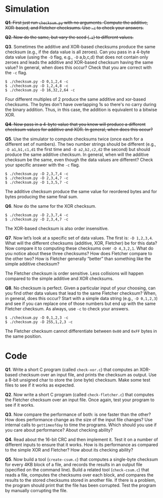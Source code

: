 # Simulation

~~**Q1**. First just run `checksum.py` with no arguments. Compute the additive, XOR-based, and Fletcher checksums. Use `-c` to check your answers.~~

~~**Q2**. Now do the same, but vary the seed (`-s`) to different values.~~

**Q3**. Sometimes the additive and XOR-based checksums produce the same checksum (e.g., if the data value is all zeroes). Can you pass in a 4-byte data value (using the `-D` flag, e.g., `-D` a,b,c,d) that does not contain only zeroes and leads the additive and XOR-based checksum having the same value? In general, when does this occur? Check that you are correct with the `-c` flag.

```
$ ./checksum.py -D 0,1,2,4 -c
$ ./checksum.py -D 1,2,4,8 -c
$ ./checksum.py -D 16,32,2,64 -c
```

Four different multiples of 2 produce the same additive and xor-based checksums. The bytes don't have overlapping 1s so there's no carry during the binary addition. Thus, in this case, the addition is equivalent to a bitwise XOR.

~~**Q4**. Now pass in a 4-byte value that you know will produce a different checksum values for additive and XOR. In general, when does this occur?~~

**Q5**. Use the simulator to compute checksums twice (once each for a different set of numbers). The two number strings should be different (e.g., `-D a1,b1,c1,d1` the first time and `-D a2,b2,c2,d2` the second) but should produce the same additive checksum. In general, when will the additive checksum be the same, even though the data values are different? Check your specific answer with the `-c` flag.

```
$ ./checksum.py -D 2,3,7,4 -c
$ ./checksum.py -D 2,3,4,7 -c
$ ./checksum.py -D 1,3,5,7 -c
```

The additive checksum produce the same value for reordered bytes and for bytes producing the same final sum.

**Q6**. Now do the same for the XOR checksum.

```
$ ./checksum.py -D 2,3,7,4 -c
$ ./checksum.py -D 2,3,4,7 -c
```

The XOR-based checksum is also order insensitive.

**Q7**. Now let’s look at a specific set of data values. The first is: `-D 1,2,3,4`. What will the different checksums (additive, XOR, Fletcher) be for this data? Now compare it to computing these checksums over `-D 4,3,2,1`. What do you notice about these three checksums? How does Fletcher compare to the other two? How is Fletcher generally “better” than something like the simple additive checksum?

The Fletcher checksum is order sensitive. Less collisions will happen compared to the simple additive and XOR checksums.

**Q8**. No checksum is perfect. Given a particular input of your choosing, can you find other data values that lead to the same Fletcher checksum? When, in general, does this occur? Start with a simple data string (e.g., `-D 0,1,2,3`) and see if you can replace one of those numbers but end up with the same Fletcher checksum. As always, use `-c` to check your answers.

```
$ ./checksum.py -D 0,1,2,3 -c
$ ./checksum.py -D 255,1,2,3 -c
```

The Fletcher checksum cannot differentiate between `0x00` and `0xFF` bytes in the same position.

# Code

**Q1**. Write a short C program (called `check-xor.c`) that computes an XOR-based checksum over an input file, and prints the checksum as output. Use a 8-bit unsigned char to store the (one byte) checksum. Make some test files to see if it works as expected.

**Q2**. Now write a short C program (called `check-fletcher.c`) that computes the Fletcher checksum over an input file. Once again, test your program to see if it works.

**Q3**. Now compare the performance of both: is one faster than the other? How does performance change as the size of the input file changes? Use internal calls to `gettimeofday` to time the programs. Which should you use if you care about performance? About checking ability?

**Q4**. Read about the 16-bit CRC and then implement it. Test it on a number of different inputs to ensure that it works. How is its performance as compared to the simple XOR and Fletcher? How about its checking ability?

**Q5**. Now build a tool (`create-csum.c`) that computes a single-byte checksum for every 4KB block of a file, and records the results in an output file (specified on the command line). Build a related tool (`check-csum.c`) that reads a file, computes the checksums over each block, and compares the results to the stored checksums stored in another file. If there is a problem, the program should print that the file has been corrupted. Test the program by manually corrupting the file.

